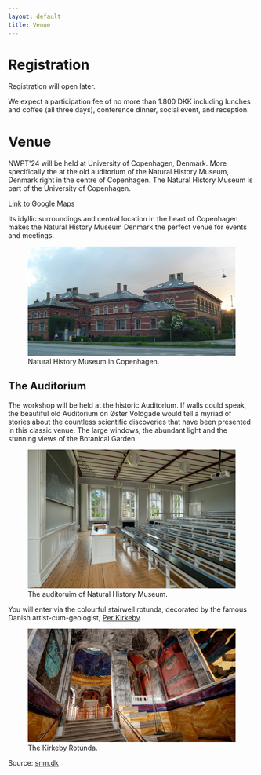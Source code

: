 ```yaml
---
layout: default
title: Venue
---
```


# Registration

Registration will open later.

We expect a participation fee of no more than 1.800 DKK including lunches and coffee (all three days), conference dinner, social event, and reception. 

# Venue

NWPT'24 will be held at University of Copenhagen, Denmark. 
More specifically the at the old auditorium of the Natural History Museum, Denmark right in the centre of Copenhagen. The Natural History Museum is part of the University of Copenhagen.

<a href="https://maps.app.goo.gl/DaLvAt5PyymeeNQo9" target="_blank">Link to Google Maps</a>

Its idyllic surroundings and central location in the heart of Copenhagen makes the Natural History Museum Denmark the perfect venue for events and meetings.

<figure>
  <img src="images/SMN-building.webp" alt="SNM from Østre Voldgade">
  <figcaption>Natural History Museum in Copenhagen.</figcaption>
</figure>

## The Auditorium

The workshop will be held at the historic Auditorium. If walls could speak, the beautiful old Auditorium on Øster Voldgade would tell a myriad of stories about the countless scientific discoveries that have been presented in this classic venue. The large windows, the abundant light and the stunning views of the Botanical Garden. 

<figure>
  <img src="images/SMN-auditoriet.jpg" alt="The Auditorium">
  <figcaption>The auditoruim of Natural History Museum.</figcaption>
</figure>

You will enter via the colourful stairwell rotunda, decorated by the famous Danish artist-cum-geologist, <a href="https://en.wikipedia.org/wiki/Per_Kirkeby" target="_blank">Per Kirkeby</a>.

<figure>
  <img src="images/SMN-kirkeby-rotunda.jpg" alt="The Kirkeby Rotunda">
  <figcaption>The Kirkeby Rotunda.</figcaption>
</figure>

Source: <a href="https://snm.dk/en/hold-your-event-or-meeting-natural-history-museum-denmark" target="_blank">snm.dk</a>

